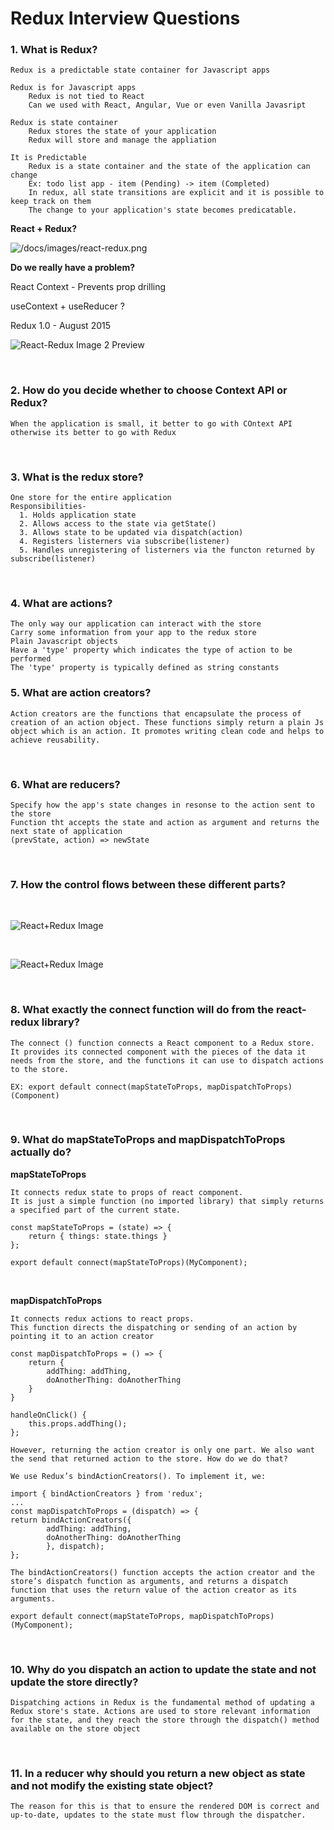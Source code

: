 # Redux Interview Questions

### **1. What is Redux?**

    Redux is a predictable state container for Javascript apps

    Redux is for Javascript apps
        Redux is not tied to React
        Can we used with React, Angular, Vue or even Vanilla Javasript
        
    Redux is state container
        Redux stores the state of your application
        Redux will store and manage the appliation

    It is Predictable
        Redux is a state container and the state of the application can change 
        Ex: todo list app - item (Pending) -> item (Completed)
        In redux, all state transitions are explicit and it is possible to keep track on them
        The change to your application's state becomes predicatable.


**React + Redux?**

![/docs/images/react-redux.png](https://github.com/prabhakaryalla/react-redux-demo/blob/eeb6b7d2201b26453ad85ce66c70efe0629acf98/docs/images/react-redux.png)


**Do we really have a problem?**

React Context - Prevents prop drilling

useContext + useReducer ?

Redux 1.0 - August 2015


![React-Redux Image 2 Preview](/docs/images/react-redux-2.png)

<br />

### **2. How do you decide whether to choose Context API or Redux?**

    When the application is small, it better to go with COntext API otherwise its better to go with Redux

<br/>

### **3. What is the redux store?**

    One store for the entire application
    Responsibilities-
      1. Holds application state
      2. Allows access to the state via getState()
      3. Allows state to be updated via dispatch(action)
      4. Registers listerners via subscribe(listener)
      5. Handles unregistering of listerners via the functon returned by subscribe(listener)

<br/>

### **4. What are actions?**

    The only way our application can interact with the store
    Carry some information from your app to the redux store
    Plain Javascript objects
    Have a 'type' property which indicates the type of action to be performed
    The 'type' property is typically defined as string constants

### **5. What are action creators?**

    Action creators are the functions that encapsulate the process of creation of an action object. These functions simply return a plain Js object which is an action. It promotes writing clean code and helps to achieve reusability.

<br/>

### **6. What are reducers?**

    Specify how the app's state changes in resonse to the action sent to the store
    Function tht accepts the state and action as argument and returns the next state of application
    (prevState, action) => newState

<br/>

### **7. How the control flows between these different parts?**

<br/>

![React+Redux Image](/docs/images/redux-flow.png)

<br />

![React+Redux Image](/docs/images/redux-flow-2.png)

<br />

### **8. What exactly the connect function will do from the react-redux library?**

    The connect () function connects a React component to a Redux store. It provides its connected component with the pieces of the data it needs from the store, and the functions it can use to dispatch actions to the store.

    EX: export default connect(mapStateToProps, mapDispatchToProps)(Component)

<br />

### **9. What do mapStateToProps and mapDispatchToProps actually do?**
    
**mapStateToProps**
    
    It connects redux state to props of react component.
    It is just a simple function (no imported library) that simply returns a specified part of the current state.

    const mapStateToProps = (state) => {
        return { things: state.things }
    };

    export default connect(mapStateToProps)(MyComponent);

<br />

**mapDispatchToProps**

    It connects redux actions to react props.
    This function directs the dispatching or sending of an action by pointing it to an action creator

    const mapDispatchToProps = () => {
        return {
            addThing: addThing,
            doAnotherThing: doAnotherThing
        }
    }

    handleOnClick() {
        this.props.addThing();
    };

    However, returning the action creator is only one part. We also want the send that returned action to the store. How do we do that?

    We use Redux’s bindActionCreators(). To implement it, we:

    import { bindActionCreators } from 'redux';
    ...
    const mapDispatchToProps = (dispatch) => {
    return bindActionCreators({
            addThing: addThing,
            doAnotherThing: doAnotherThing
            }, dispatch);
    };

    The bindActionCreators() function accepts the action creator and the store’s dispatch function as arguments, and returns a dispatch function that uses the return value of the action creator as its arguments.

    export default connect(mapStateToProps, mapDispatchToProps)(MyComponent);

<br />


### **10. Why do you dispatch an action to update the state and not update the store directly?**
    Dispatching actions in Redux is the fundamental method of updating a Redux store's state. Actions are used to store relevant information for the state, and they reach the store through the dispatch() method available on the store object

<br />

### **11. In a reducer why should you return a new object as state and not modify the existing state object?**

    The reason for this is that to ensure the rendered DOM is correct and up-to-date, updates to the state must flow through the dispatcher.


